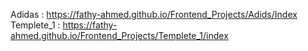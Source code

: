 Adidas : https://fathy-ahmed.github.io/Frontend_Projects/Adids/Index
Templete_1 : https://fathy-ahmed.github.io/Frontend_Projects/Templete_1/index
